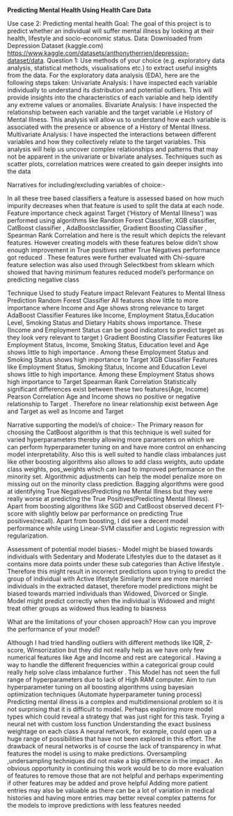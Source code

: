 **Predicting Mental Health  Using Health Care Data**

Use case 2: Predicting mental health
Goal: The goal of this project is to predict whether an individual will suffer mental illness by looking at their health, lifestyle and socio-economic status. 
Data: Downloaded  from  Depression Dataset (kaggle.com) https://www.kaggle.com/datasets/anthonytherrien/depression-dataset/data.
Question 1:
Use methods of your choice (e.g. exploratory data analysis, statistical methods, visualisations etc.)  to extract useful insights from the data. 
For the exploratory data analysis (EDA), here are the  following steps taken:
Univariate Analysis: I have inspected each variable individually to understand its distribution and potential outliers. This will provide insights into the characteristics of each variable and help identify any extreme values or anomalies.
Bivariate Analysis: I have inspected the relationship between each variable and the target variable i.e History of Mental Illness. This analysis will allow us  to understand how each variable is associated with the presence or absence of a History of Mental Illness. 
Multivariate Analysis: I have inspected the interactions between different variables and how they collectively relate to the target variables. This analysis will help us uncover complex relationships and patterns that may not be apparent in the univariate or bivariate analyses. Techniques such as scatter plots, correlation matrices were created to gain deeper insights into the data


Narratives for including/excluding variables of choice:-

In all these tree based classifiers a feature is assessed based on how much impurity decreases when that feature is used to split the data at each node. Feature importance check against Target (‘History of Mental Illness’)  was performed using algorithms like Random Forest Classifier, XGB classifier, CatBoost  classifier , AdaBoostclassifier, Gradient Boosting Classifier , Spearman Rank Correlation and here is the result which depicts the relevant features. However creating models with these features below didn’t show enough improvement in True positives rather True Negatives performance got reduced . These features were further evaluated with Chi-square feature selection was also used through Selectkbest from sklearn which showed that having minimum features reduced model’s performance on predicting negative class 

Technique Used to study Feature impact
Relevant Features to Mental Illness Prediction
Random Forest Classifier
All features show little to more importance where Income and Age shows strong relevance to target
AdaBoost Classifier
Features like Income, Employment Status,Education Level, Smoking Status and Dietary Habits shows importance. These (Income and Employment Status can be good indicators to predict target as they look very relevant to target )
Gradient Boosting Classifier
Features like Employment Status, Income, Smoking Status, Education level and Age shows little to high importance . Among these Employment Status and Smoking Status shows high importance to Target
XGB Classifier
Features like Employment Status, Smoking Status, Income and Education Level shows little to high importance. Among these Employment Status shows high importance to Target
Spearman Rank Correlation
Statistically significant differences exist between these two features(Age, Income)
Pearson Correlation
Age and Income shows no positive or negative relationship to Target . Therefore no linear relationship exist between Age and Target as well as Income and Target



Narrative supporting the model/s of choice:-
The Primary reason for choosing the CatBoost algorithm is that this technique is well suited for varied hyperparameters thereby allowing more parameters on which we can perform hyperparameter tuning on and have more control on enhancing model interpretability. Also this is well suited to handle class imbalances just like other boosting algorithms also  allows to add class weights, auto update class weights, pos_weights which can lead to improved performance on the minority set. Algorithmic adjustments can help the model penalize more on missing out on the minority class prediction. Bagging algorithms  were good at identifying True Negatives(Predicting no Mental Illness but they were really worse at predicting the True Positives(Predicting Mental Illness). Apart from boosting algorithms like SGD and CatBoost observed decent F1-score with slightly below par performance on predicting True positives(recall). Apart from boosting, I did see a decent model performance while using Linear-SVM classifier and Logistic regression with regularization.

Assessment of potential model biases:-
Model might be biased towards individuals with Sedentary and Moderate Lifestyles due to the dataset as it contains more data points under these sub categories than Active lifestyle . Therefore this might result in incorrect predictions upon trying to predict the group of individual with Active lifestyle 
Similarly there are more married individuals in the extracted dataset, therefore model predictions might be biased towards married individuals than Widowed, Divorced or Single. Model might predict correctly when the individual is Widowed and might treat other groups as widowed thus leading to biasness  



What are the limitations of your chosen approach? How can you improve the performance of your model?


Although I had tried handling outliers with different methods like IQR, Z-score, Winsorization but they did not really help as we have only few numerical features like Age and Income and rest are categorical . Having a way to handle the different frequencies within a categorical group could really help solve class imbalance further .
This Model has not seen the full range of hyperparameters due to lack of High RAM computer. Aim to run hyperparameter tuning on all boosting algorithms using bayesian optimization techniques (Automate hyperparameter tuning process)
Predicting mental illness is a complex and multidimensional problem so it is not surprising that it is difficult to model. Perhaps exploring more model types which could reveal a strategy that was just right for this task.
Trying a neural net with custom loss function 
Understanding the exact business weightage on each class 
A neural network, for example, could open up a huge range of possibilities that have not been explored in this effort. The drawback  of neural networks is of course the lack of transparency in what features the model is using to make predictions. 
Oversampling ,undersampling techniques  did not make a big difference in the impact .
An obvious opportunity in continuing this work would be to do more evaluation of features to remove those that are not helpful and perhaps experimenting if other features may be added and prove helpful
Adding more patient entries may also be valuable as there can be a lot of variation in medical histories and having more entries may better reveal complex patterns for the models to improve predictions with less features needed










